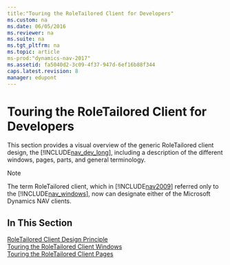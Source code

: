 ```yaml
---
title:"Touring the RoleTailored Client for Developers"
ms.custom: na
ms.date: 06/05/2016
ms.reviewer: na
ms.suite: na
ms.tgt_pltfrm: na
ms.topic: article
ms-prod:"dynamics-nav-2017"
ms.assetid: fa5040d2-3c09-4f37-947d-6ef16b88f344
caps.latest.revision: 8
manager: edupont
---
```

# Touring the RoleTailored Client for Developers
This section provides a visual overview of the generic RoleTailored client design, the [!INCLUDE[nav_dev_long](includes/nav_dev_long_md.md)], including a description of the different windows, pages, parts, and general terminology.  
  
> [!NOTE]  
>  The term RoleTailored client, which in [!INCLUDE[nav2009](includes/nav2009_md.md)] referred only to the [!INCLUDE[nav_windows](includes/nav_windows_md.md)], now can designate either of the Microsoft Dynamics NAV clients.  
  
## In This Section  
 [RoleTailored Client Design Principle](RoleTailored-Client-Design-Principle.md)  
  [Touring the RoleTailored Client Windows](Touring-the-RoleTailored-Client-Windows.md)  
  [Touring the RoleTailored Client Pages](Touring-the-RoleTailored-Client-Pages.md)